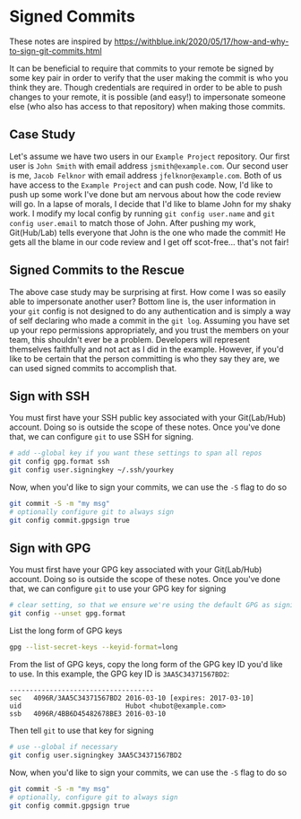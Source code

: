 # Signed Commits

These notes are inspired by <https://withblue.ink/2020/05/17/how-and-why-to-sign-git-commits.html>

It can be beneficial to require that commits to your remote be signed by some key pair in order to verify that the user making the commit is who you think they are. Though credentials are required in order to be able to push changes to your remote, it is possible (and easy!) to impersonate someone else (who also has access to that repository) when making those commits.

## Case Study

Let's assume we have two users in our `Example Project` repository. Our first user is `John Smith` with email address `jsmith@example.com`. Our second user is me, `Jacob Felknor` with email address `jfelknor@example.com`. Both of us have access to the `Example Project` and can push code. Now, I'd like to push up some work I've done but am nervous about how the code review will go. In a lapse of morals, I decide that I'd like to blame John for my shaky work. I modify my local config by running `git config user.name` and `git config user.email` to match those of John. After pushing my work, Git(Hub/Lab) tells everyone that John is the one who made the commit! He gets all the blame in our code review and I get off scot-free... that's not fair!

## Signed Commits to the Rescue

The above case study may be surprising at first. How come I was so easily able to impersonate another user? Bottom line is, the user information in your `git` config is not designed to do any authentication and is simply a way of self declaring who made a commit in the `git log`. Assuming you have set up your repo permissions appropriately, and you trust the members on your team, this shouldn't ever be a problem. Developers will represent themselves faithfully and not act as I did in the example. However, if you'd like to be certain that the person committing is who they say they are, we can used signed commits to accomplish that.

## Sign with SSH

You must first have your SSH public key associated with your Git(Lab/Hub) account. Doing so is outside the scope of these notes. Once you've done that, we can configure `git` to use SSH for signing.

```bash
# add --global key if you want these settings to span all repos
git config gpg.format ssh
git config user.signingkey ~/.ssh/yourkey
```

Now, when you'd like to sign your commits, we can use the `-S` flag to do so

```bash
git commit -S -m "my msg"
# optionally configure git to always sign
git config commit.gpgsign true
```

## Sign with GPG

You must first have your GPG key associated with your Git(Lab/Hub) account. Doing so is outside the scope of these notes. Once you've done that, we can configure `git` to use your GPG key for signing

```bash
# clear setting, so that we ensure we're using the default GPG as signing. Use --global if necessary
git config --unset gpg.format
```

List the long form of GPG keys

```bash
gpg --list-secret-keys --keyid-format=long
```

From the list of GPG keys, copy the long form of the GPG key ID you'd like to use. In this example, the GPG key ID is `3AA5C34371567BD2`:

```text
------------------------------------
sec   4096R/3AA5C34371567BD2 2016-03-10 [expires: 2017-03-10]
uid                          Hubot <hubot@example.com>
ssb   4096R/4BB6D45482678BE3 2016-03-10
```

Then tell `git` to use that key for signing

```bash
# use --global if necessary
git config user.signingkey 3AA5C34371567BD2
```

Now, when you'd like to sign your commits, we can use the `-S` flag to do so

```bash
git commit -S -m "my msg"
# optionally, configure git to always sign
git config commit.gpgsign true
```
